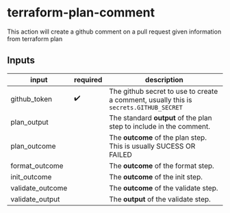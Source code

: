 # terraform-plan-comment
This action will create a github comment on a pull request given information from terraform plan

## Inputs
| input             | required              | description                                                                               |
| ----------------- | --------------------- | ----------------------------------------------------------------------------------------- |
| github_token      | :heavy_check_mark:    | The github secret to use to create a comment, usually this is `secrets.GITHUB_SECRET`     |
| plan_output       |                       | The standard **output** of the plan step to include in the comment.                       |
| plan_outcome      |                       | The **outcome** of the plan step. This is usually SUCESS OR FAILED                        |
| format_outcome    |                       | The **outcome** of the format step.                                                       |
| init_outcome      |                       | The **outcome** of the init step.                                                         |
| validate_outcome  |                       | The **outcome** of the validate step.                                                     |
| validate_output   |                       | The **output** of the validate step.                                                      |